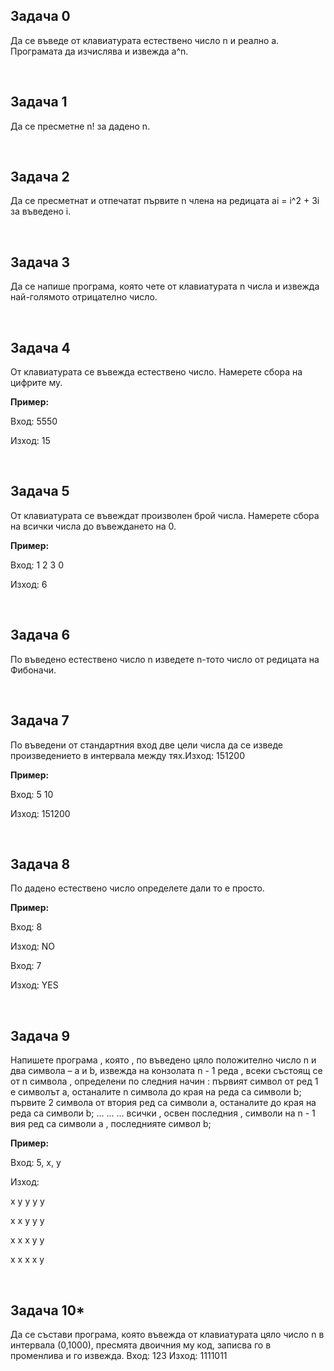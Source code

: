 <h2> Задача 0 </h2>
<p> Да се въведе от клавиатурата естествено число n и реално a. Програмата да изчислява и извежда а^n. </p></br>

<h2> Задача 1 </h2>
<p> Да се пресметне n! за дадено n. </p></br>

<h2> Задача 2 </h2>
<p> Да се пресметнат и отпечатат първите n члена на редицата ai = i^2 + 3i за въведено i.</p></br>

<h2> Задача 3 </h2>
<p>Да се напише програма, която чете от клавиатурата n числа и извежда най-голямото отрицателно число.</p></br>

<h2> Задача 4 </h2>
<p>От клавиатурата се въвежда естествено число. Намерете сбора на цифрите му.

<strong>Пример:</strong>

Вход: 5550

Изход: 15 </p></br>

<h2> Задача 5 </h2>
<p>От клавиатурата се въвеждат произволен брой числа. Намерете сбора на всички числа до въвеждането на 0.

<strong>Пример:</strong>

Вход: 1 2 3 0

Изход: 6 </p></br>

<h2> Задача 6 </h2>
<p>По въведено естествено число n изведете n-тото число от редицата на Фибоначи.</p></br>


<h2> Задача 7 </h2>
<p>По въведени от стандартния вход две цели числа да се изведе произведението в интервала между тях.Изход: 151200

<strong>Пример:</strong>

Вход: 5 10

Изход: 151200</p></br>


<h2> Задача 8 </h2>
<p>По дадено естествено число определете дали то е просто.

<strong>Пример:</strong>

Вход: 8

Изход: NO

Вход: 7

Изход: YES</p></br>


<h2> Задача 9 </h2>
<p>Напишете програма , която , по въведено цяло положително число n и два символа – a и b, извежда на конзолата n - 1 реда , всеки състоящ се от n символа , определени по следния начин :
 първият символ от ред 1 е символът a, останалите n символа до края на реда са символи b;
 първите 2 символа от втория ред са символи a, останалите до края на реда са символи b;
... ... ...
всички , освен последния , символи на n - 1 вия ред са символи а , последнияте символ b;

<strong>Пример:</strong>

Вход:
5, x, y

Изход:
 
x y y y y

x x y y y

x x x y y

x x x x y
</p></br>


<h2> Задача 10* </h2>
<p> Да се състави програма, която въвежда от клавиатурата цяло число n в интервала (0,1000), пресмята двоичния му код, записва го в променлива и го извежда. Вход: 123 Изход: 1111011</p>
